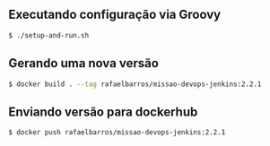 ## Executando configuração via Groovy

```sh
$ ./setup-and-run.sh
```

## Gerando uma nova versão

```sh
$ docker build . --tag rafaelbarros/missao-devops-jenkins:2.2.1
```

## Enviando versão para dockerhub

```sh
$ docker push rafaelbarros/missao-devops-jenkins:2.2.1
```
